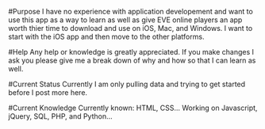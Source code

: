 #Purpose
 I have no experience with application developement and want to use this app as a way to learn as well as give EVE online players an app worth thier time to download and use on iOS, Mac, and Windows. I want to start with the iOS app and then move to the other platforms.

#Help
 Any help or knowledge is greatly appreciated. If you make changes I ask you please give me a break down of why and how so that I can learn as well.

#Current Status
 Currently I am only pulling data and trying to get started before I post more here.

#Current Knowledge
 Currently known: HTML, CSS... Working on Javascript, jQuery, SQL, PHP, and Python...
